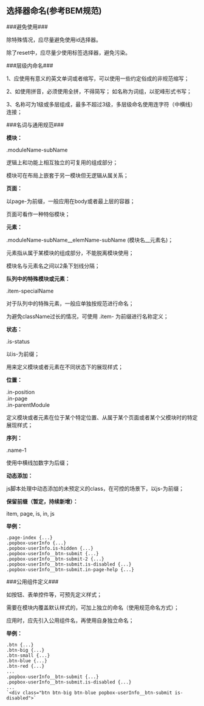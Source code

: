 选择器命名(参考BEM规范)
------------

###避免使用###

除特殊情况，应尽量避免使用id选择器。

除了reset中，应尽量少使用标签选择器，避免污染。

###层级内命名###

1、应使用有意义的英文单词或者缩写，可以使用一些约定俗成的非规范缩写；

2、如使用拼音，必须使用全拼，不得简写； 如名称为词组，以驼峰形式书写；

3、名称可为1级或多层组成，最多不超过3级，多层级命名使用连字符（中横线）连接；

###名词与通用规范###

**模块：**

.moduleName-subName
 
逻辑上和功能上相互独立的可复用的组成部分；
 
模块可在布局上嵌套于另一模块但无逻辑从属关系；
 
**页面：** 

以page-为前缀，一般应用在body或者最上层的容器；

页面可看作一种特俗模块；

**元素：**

 .moduleName-subName__elemName-subName (模块名__元素名)；
 
 元素指从属于某模块的组成部分，不能脱离模块使用；
 
 模块名与元素名之间以2条下划线分隔；

**队列中的特殊模块或元素：**

 .item-specialName

 对于队列中的特殊元素，一般应单独按规范进行命名；

 为避免className过长的情况，可使用 .item- 为前缀进行名称定义；
 
**状态：**

 .is-status
 
 以is-为前缀；
 
 用来定义模块或者元素在不同状态下的展现样式；

**位置：**

 .in-position  
 .in-page  
 .in-parentModule

  定义模块或者元素在位于某个特定位置、从属于某个页面或者某个父模块时的特定展现样式；

**序列：**

 .name-1

 使用中横线加数字为后缀；
 
**动态添加：**

 js脚本处理中动态添加的未预定义的class，在可控的场景下，以js-为前缀；
 
**保留前缀（暂定，持续新增）：**
 
 item, page, is, in, js

**举例：**

    .page-index {...}  
    .popbox-userInfo {...}  
    .popbox-userInfo.is-hidden {...}  
    .popbox-userInfo__btn-submit {...}  
    .popbox-userInfo__btn-submit-2 {...}  
    .popbox-userInfo__btn-submit.is-disabled {...}
    .popbox-userInfo__btn-submit.in-page-help {...}


###公用组件定义###

如按钮、表单控件等，可预先定义样式；

需要在模块内覆盖默认样式的，可加上独立的命名（使用规范命名方式）；

应用时，应先引入公用组件名，再使用自身独立命名；

**举例：**

    .btn {...}  
    .btn-big {...}   
    .btn-small {...}   
    .btn-blue {...}  
    .btn-red {...}  
    ...  
    .popbox-userInfo__btn-submit {...}  
    .popbox-userInfo__btn-submit.is-disabled {...}  
    ...  
    `<div class="btn btn-big btn-blue popbox-userInfo__btn-submit is-disabled">`
